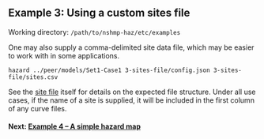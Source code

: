 Example 3: Using a custom sites file
------------------------------------

Working directory: `/path/to/nshmp-haz/etc/examples`

One may also supply a comma-delimited site data file, which may be easier to work with in some applications.

```Shell
hazard ../peer/models/Set1-Case1 3-sites-file/config.json 3-sites-file/sites.csv
```

See the [site file](sites.csv) itself for details on the expected file structure. Under all use cases, if the name of a site is supplied, it will be included in the first column of any curve files.

#### Next: [Example 4 – A simple hazard map](../4-hazard-map)
